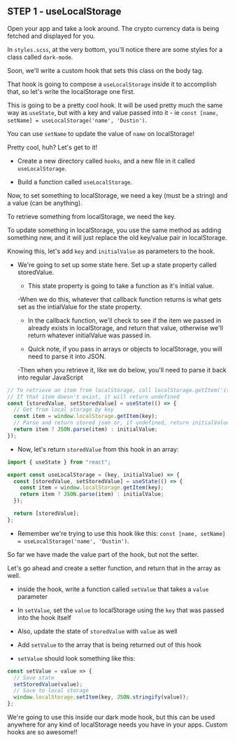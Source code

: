 
## STEP 1 - useLocalStorage

Open your app and take a look around. The crypto currency data is being fetched and displayed for you. 

In `styles.scss`, at the very bottom, you'll notice there are some styles for a class called `dark-mode`. 

Soon, we'll write a custom hook that sets this class on the body tag. 

That hook is going to compose a `useLocalStorage` inside it to accomplish that, so let's write the localStorage one first.

This is going to be a pretty cool hook. It will be used pretty much the same way as `useState`, but with a key and value passed into it - ie `const [name, setName] = useLocalStorage('name', 'Dustin')`. 

You can use `setName` to update the value of `name` on localStorage! 

Pretty cool, huh? Let's get to it!

- Create a new directory called `hooks`, and a new file in it called `useLocalStorage`.

- Build a function called `useLocalStorage`. 

Now, to set something to localStorage, we need a key (must be a string) and a value (can be anything). 

To retrieve something from localStorage, we need the key. 

To update something in localStorage, you use the same method as adding something new, and it will just replace the old key/value pair in localStorage. 

Knowing this, let's add `key` and `initialValue` as parameters to the hook.

- We're going to set up some state here. Set up a state property called storedValue.


  - This state property is going to take a function as it's initial value. 
  
  -When we do this, whatever that callback function returns is what gets set as the intialValue for the state property.

  - In the callback function, we'll check to see if the item we passed in already exists in localStorage, and return that value, otherwise we'll return whatever initialValue was passed in.

  - Quick note, if you pass in arrays or objects to localStorage, you will need to parse it into JSON. 
  
  -Then when you retrieve it, like we do below, you'll need to parse it back into regular JavaScript

```js
// To retrieve an item from localStorage, call localStorage.getItem('itemName')
// If that item doesn't exist, it will return undefined
const [storedValue, setStoredValue] = useState(() => {
  // Get from local storage by key
  const item = window.localStorage.getItem(key);
  // Parse and return stored json or, if undefined, return initialValue
  return item ? JSON.parse(item) : initialValue;
});
```

- Now, let's return `storedValue` from this hook in an array:

```js
import { useState } from "react";

export const useLocalStorage = (key, initialValue) => {
  const [storedValue, setStoredValue] = useState(() => {
    const item = window.localStorage.getItem(key);
    return item ? JSON.parse(item) : initialValue;
  });

  return [storedValue];
};
```

- Remember we're trying to use this hook like this: `const [name, setName] = useLocalStorage('name', 'Dustin')`. 

So far we have made the value part of the hook, but not the setter. 

Let's go ahead and create a setter function, and return that in the array as well.

  - inside the hook, write a function called `setValue` that takes a `value` parameter

  - In `setValue`, set the `value` to localStorage using the `key` that was passed into the hook itself

  - Also, update the state of `storedValue` with `value` as well

  - Add `setValue` to the array that is being returned out of this hook
  
  - `setValue` should look something like this:

```js
const setValue = value => {
  // Save state
  setStoredValue(value);
  // Save to local storage
  window.localStorage.setItem(key, JSON.stringify(value));
};
```

We're going to use this inside our dark mode hook, but this can be used anywhere for any kind of localStorage needs you have in your apps. Custom hooks are so awesome!!